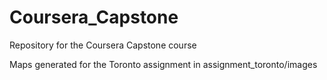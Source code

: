 # Coursera_Capstone
Repository for the Coursera Capstone course 

Maps generated for the Toronto assignment in assignment_toronto/images
